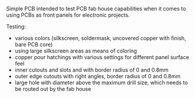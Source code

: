 Simple PCB intended to test PCB fab house capabilities when it comes to using PCBs as front panels for electronic projects.

Testing:
- various colors (silkscreen, soldermask, uncovered copper with finish, bare PCB core)
- using large silkscreen areas as means of coloring
- copper pour hatchings with various settings for different panel surface feel
- inner cutouts and slots and with border radius of 0 and 0.8mm
- outer edge cutouts with right angles, border radius of 0 and 0.8mm
- large hole with diameter above the maximum drill size, which needs to be routed out by the fab house
